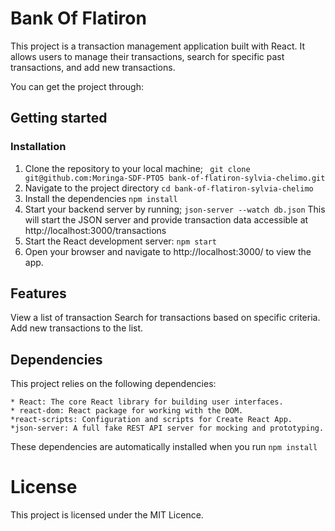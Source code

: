 # Bank Of Flatiron
This project is a transaction management application built with React. It allows users to manage their transactions, search for specific past transactions, and add new transactions.

You can get the project through:

## Getting started
### Installation
1. Clone the repository to your local machine;
``` git clone git@github.com:Moringa-SDF-PTO5 bank-of-flatiron-sylvia-chelimo.git```
2. Navigate to the project directory
```cd bank-of-flatiron-sylvia-chelimo```
3. Install the dependencies
```npm install```
4. Start your backend server by running;
```json-server --watch db.json```
This will start the JSON server and provide transaction data accessible at http://localhost:3000/transactions
5. Start the React development server:
```npm start```
6. Open your browser and navigate to http://localhost:3000/ to view the app.
## Features
View a list of transaction
Search for transactions based on specific criteria.
Add new transactions to the list.
## Dependencies
This project relies on the following dependencies:

    * React: The core React library for building user interfaces.
    * react-dom: React package for working with the DOM.
    *react-scripts: Configuration and scripts for Create React App.
    *json-server: A full fake REST API server for mocking and prototyping.

These dependencies are automatically installed when you run ```npm install```
# License 
This project is licensed under the MIT Licence. 